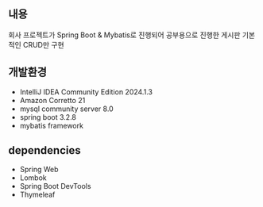 ## 내용 
회사 프로젝트가 Spring Boot & Mybatis로 진행되어 공부용으로 진행한 게시판  기본적인 CRUD만 구현
## 개발환경
- IntelliJ IDEA Community Edition 2024.1.3
- Amazon Corretto 21
- mysql community server 8.0
- spring boot 3.2.8
- mybatis framework
## dependencies
- Spring Web
- Lombok
- Spring Boot DevTools
- Thymeleaf

